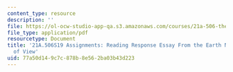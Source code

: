```yaml
---
content_type: resource
description: ''
file: https://ol-ocw-studio-app-qa.s3.amazonaws.com/courses/21a-506-the-anthropology-of-politics-persuasion-and-power-spring-2019/77a50d149c7c878b8e562ba03b43d223_MIT21A_506S19_Sec3Mod3Respons4.pdf
file_type: application/pdf
resourcetype: Document
title: '21A.506S19 Assignments: Reading Response Essay From the Earth Native''s Point
  of View'
uid: 77a50d14-9c7c-878b-8e56-2ba03b43d223
---
```

